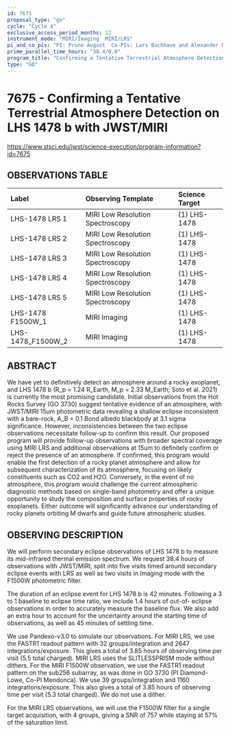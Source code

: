 ```yaml
---
id: 7675
proposal_type: "go"
cycle: "Cycle 4"
exclusive_access_period_months: 12
instrument_mode: "MIRI/Imaging  MIRI/LRS"
pi_and_co_pis: "PI: Prune August  Co-PIs: Lars Buchhave and Alexander Rathcke"
prime_parallel_time_hours: "38.4/0.0"
program_title: "Confirming a Tentative Terrestrial Atmosphere Detection on LHS 1478 b with JWST/MIRI"
type: "GO"
---
```

# 7675 - Confirming a Tentative Terrestrial Atmosphere Detection on LHS 1478 b with JWST/MIRI
https://www.stsci.edu/jwst/science-execution/program-information?id=7675
## OBSERVATIONS TABLE
| Label                    | Observing Template                     | Science Target |
| :----------------------- | :------------------------------------- | :------------- |
| LHS-1478 LRS 1           | MIRI Low Resolution Spectroscopy       | (1) LHS-1478   |
| LHS-1478 LRS 2           | MIRI Low Resolution Spectroscopy       | (1) LHS-1478   |
| LHS-1478 LRS 3           | MIRI Low Resolution Spectroscopy       | (1) LHS-1478   |
| LHS-1478 LRS 4           | MIRI Low Resolution Spectroscopy       | (1) LHS-1478   |
| LHS-1478 LRS 5           | MIRI Low Resolution Spectroscopy       | (1) LHS-1478   |
| LHS-1478 F1500W_1        | MIRI Imaging                           | (1) LHS-1478   |
| LHS-1478_F1500W_2        | MIRI Imaging                           | (1) LHS-1478   |

## ABSTRACT

We have yet to definitively detect an atmosphere around a rocky exoplanet, and LHS 1478 b (R_p = 1.24 R_Earth, M_p = 2.33 M_Earth; Soto et al.
2021) is currently the most promising candidate. Initial observations from the Hot Rocks Survey (GO 3730) suggest tentative evidence of an
atmosphere, with JWST/MIRI 15um photometric data revealing a shallow eclipse inconsistent with a bare-rock, A_B = 0.1 Bond albedo blackbody at
3.1 sigma significance. However, inconsistencies between the two eclipse observations necessitate follow-up to confirm this result. Our proposed
program will provide follow-up observations with broader spectral coverage using MIRI LRS and additional observations at 15um to definitely
confirm or reject the presence of an atmosphere. If confirmed, this program would enable the first detection of a rocky planet atmosphere and allow
for subsequent characterization of its atmosphere, focusing on likely constituents such as CO2 and H2O. Conversely, in the event of no atmosphere,
this program would challenge the current atmospheric diagnostic methods based on single-band photometry and offer a unique opportunity to study
the composition and surface properties of rocky exoplanets. Either outcome will significantly advance our understanding of rocky planets orbiting M
dwarfs and guide future atmospheric studies.

## OBSERVING DESCRIPTION

We will perform secondary eclipse observations of LHS 1478 b to measure its mid-infrared thermal emission spectrum. We request 38.4 hours of
observations with JWST/MIRI, split into five visits timed around secondary eclipse events with LRS as well as two visits in Imaging mode with the
F1500W photometric filter.

The duration of an eclipse event for LHS 1478 b is 42 minutes. Following a 3 to 1 baseline to eclipse time ratio, we include 1.4 hours of out-of-
eclipse observations in order to accurately measure the baseline flux. We also add an extra hour to account for the uncertainty around the starting
time of observations, as well as 45 minutes of settling time.

We use Pandexo-v3.0 to simulate our observations.
For MIRI LRS, we use the FASTR1 readout pattern with 32 groups/integration and 2647 integrations/exposure. This gives a total of 3.85 hours of
observing time per visit (5.5 total charged). MIRI LRS uses the SLITLESSPRISM mode without dithers.
For the MIRI F1500W observation, we use the FASTR1 readout pattern on the sub256 subarray, as was done in GO 3730 (PI Diamond-Lowe, Co-PI
Mendonca). We use 39 groups/integration and 1160 integrations/exposure. This also gives a total of 3.85 hours of observing time per visit (5.3 total
charged). We do not use a dither.

For the MIRI LRS observations, we will use the F1500W filter for a single target acquisition, with 4 groups, giving a SNR of 757 while staying at
57% of the saturation limit.